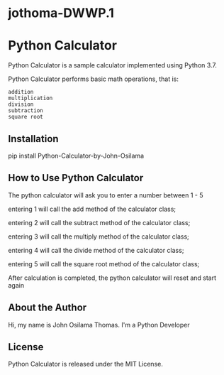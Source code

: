 # jothoma-DWWP.1

# Python Calculator 

Python Calculator is a sample calculator implemented using Python 3.7.

Python Calculator performs basic math operations, that is:

    addition
    multiplication
    division
    subtraction
    square root

## Installation

pip install Python-Calculator-by-John-Osilama

## How to Use Python Calculator 

The python calculator will ask you to enter a number between 1 - 5

entering 1 will call the add method of the calculator class;

entering 2 will call the subtract method of the calculator class;

entering 3 will call the multiply method of the calculator class;

entering 4 will call the divide method of the calculator class;

entering 5 will call the square root method of the calculator class;

After calculation is completed, the python calculator will reset and start again

## About the Author

Hi, my name is John Osilama Thomas. I'm a Python Developer


## License 

Python Calculator is released under the MIT License.
